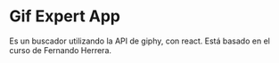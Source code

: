 # Gif Expert App

Es un buscador utilizando la API de giphy, con react. 
Está basado en el curso de Fernando Herrera.
